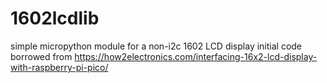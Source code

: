 # 1602lcdlib
simple micropython module for a non-i2c 1602 LCD display
initial code borrowed from https://how2electronics.com/interfacing-16x2-lcd-display-with-raspberry-pi-pico/
